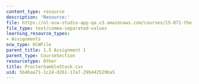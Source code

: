 ```yaml
---
content_type: resource
description: 'Resource:'
file: https://ol-ocw-studio-app-qa.s3.amazonaws.com/courses/15-071-the-analytics-edge-spring-2017/5b4baa711c24d26117a729b442529ba5_ProcterGambleStock.csv
file_type: text/comma-separated-values
learning_resource_types:
- Assignments
ocw_type: OCWFile
parent_title: 1.5 Assignment 1
parent_type: CourseSection
resourcetype: Other
title: ProcterGambleStock.csv
uid: 5b4baa71-1c24-d261-17a7-29b442529ba5
---
```

